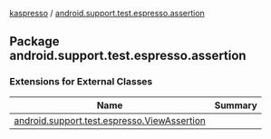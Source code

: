[kaspresso](../index.md) / [android.support.test.espresso.assertion](./index.md)

## Package android.support.test.espresso.assertion

### Extensions for External Classes

| Name | Summary |
|---|---|
| [android.support.test.espresso.ViewAssertion](android.support.test.espresso.-view-assertion/index.md) |  |
